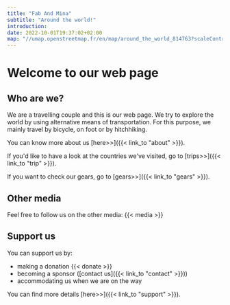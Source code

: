 ```yaml
---
title: "Fab And Mina"
subtitle: "Around the world!"
introduction: 
date: 2022-10-01T19:37:02+02:00
map: "//umap.openstreetmap.fr/en/map/around_the_world_814763?scaleControl=false&miniMap=false&scrollWheelZoom=false&zoomControl=true&allowEdit=false&moreControl=true&searchControl=null&tilelayersControl=null&embedControl=null&datalayersControl=true&onLoadPanel=none&captionBar=false&datalayers=2430338#2/12.6/81.2"
---
```


# Welcome to our web page
## Who are we?
We are a travelling couple and this is our web page.
We try to explore the world by using alternative means of transportation.
For this purpose, we mainly travel by bicycle, on foot or by hitchhiking.

You can know more about us [here>>]({{< link_to "about" >}}).

If you'd like to have a look at the countries we've visited, go to [trips>>]({{< link_to "trip" >}}).

If you want to check our gears, go to [gears>>]({{< link_to "gears" >}}).

## Other media
Feel free to follow us on the other media:
{{< media >}}

## Support us
You can support us by:
- making a donation {{< donate >}}
- becoming a sponsor ([contact us]({{< link_to "contact" >}}))
- accommodating us when we are on the way

You can find more details [here>>]({{< link_to "support" >}}).
